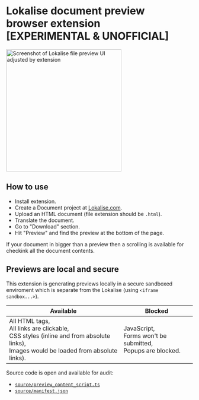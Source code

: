 <p align="center" style="text-align: center">
<h1>Lokalise document preview<br/> browser extension<br/> [EXPERIMENTAL & UNOFFICIAL]</h1>

<img src="https://github.com/terales/lokalise-html-document-preview/blob/master/media/preview.png?raw=true"
		height="329px" width="311px" alt="Screenshot of Lokalise file preview UI adjusted by extension" /> 
</p>

## How to use

- Install extension.
- Create a Document project at [Lokalise.com](https://lokalise.com/).
- Upload an HTML document (file extension should be `.html`).
- Translate the document.
- Go to "Download" section.
- Hit "Preview" and find the preview at the bottom of the page.

If your document in bigger than a preview then a scrolling is available for checkink all the document contents.

## Previews are local and secure

This extension is generating previews locally in a secure sandboxed enviroment which is separate from the Lokalise
(using `<iframe sandbox...>`).

| Available                                                                                                                                     | Blocked                                             |
|-----------------------------------------------------------------------------------------------------------------------------------------------|-----------------------------------------------------|
| All HTML tags,<br> All links are clickable,<br> CSS styles (inline and from absolute links),<br> Images would be loaded from absolute links). | JavaScript,<br> Forms won't be submitted,<br> Popups are blocked. |

Source code is open and available for audit:
- [`source/preview_content_script.ts`](source/preview_content_script.ts)
- [`source/manifest.json`](source/manifest.json)
